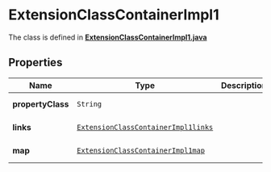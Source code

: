 

# ExtensionClassContainerImpl1

The class is defined in **[ExtensionClassContainerImpl1.java](../../src/main/java/org/openapitools/model/ExtensionClassContainerImpl1.java)**

## Properties

Name | Type | Description | Notes
------------ | ------------- | ------------- | -------------
**propertyClass** | `String` |  |  [optional property]
**links** | [`ExtensionClassContainerImpl1links`](ExtensionClassContainerImpl1links.md) |  |  [optional property]
**map** | [`ExtensionClassContainerImpl1map`](ExtensionClassContainerImpl1map.md) |  |  [optional property]






